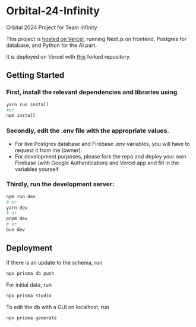 # Orbital-24-Infinity

Orbital 2024 Project for Team Infinity

This project is [hosted on Vercel](https://orbital-24-infinity-frontend-deployment.vercel.app/login), running Next.js on frontend, Postgres for database, and Python for the AI part.

It is deployed on Vercel with [this](https://github.com/Orbital6039/Orbital-24-Infinity-Frontend-Deployment) forked repository.

## Getting Started

### First, install the relevant dependencies and libraries using

```bash
yarn run install
#or
npm install
```

### Secondly, edit the .env file with the appropriate values.

- For live Postgres database and Firebase .env variables, you will have to request it from me (owner).
- For development purposes, please fork the repo and deploy your own Firebase (with Google Authentication) and Vercel app and fill in the variables yourself.

### Thirdly, run the development server:

```bash
npm run dev
# or
yarn dev
# or
pnpm dev
# or
bun dev
```

## Deployment

If there is an update to the schema, run

```bash
npx prisma db push
```

For initial data, run

```bash
npx prisma studio
```

To edit the db with a GUI on localhost, run

```bash
npx prisma generate
```
